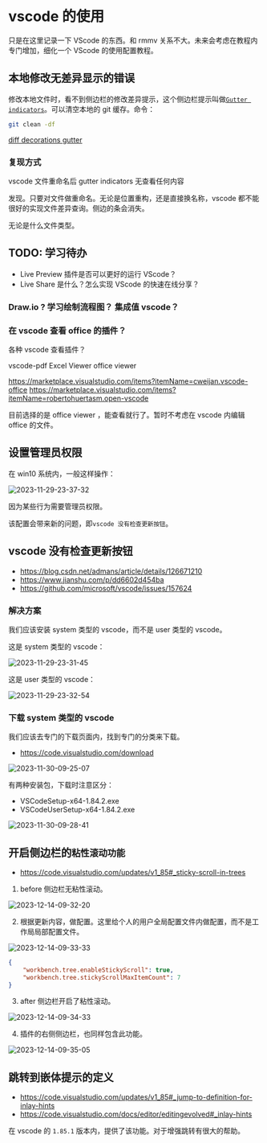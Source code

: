 # vscode 的使用

只是在这里记录一下 VScode 的东西。和 rmmv 关系不大。未来会考虑在教程内专门增加，细化一个 VScode 的使用配置教程。

## 本地修改无差异显示的错误

修改本地文件时，看不到侧边栏的修改差异提示，这个侧边栏提示叫做[`Gutter indicators`](https://code.visualstudio.com/docs/sourcecontrol/overview#_gutter-indicators)。可以清空本地的 git 缓存。命令：

```bash
git clean -df
```

[diff decorations gutter](https://hjk.life/posts/vscode-git-gutter/)

### 复现方式

vscode 文件重命名后 gutter indicators 无查看任何内容

发现。只要对文件做重命名。无论是位置重构，还是直接换名称，vscode 都不能很好的实现文件差异查询。侧边的条会消失。

无论是什么文件类型。

## TODO: 学习待办

- Live Preview 插件是否可以更好的运行 VScode？
- Live Share 是什么？怎么实现 VScode 的快速在线分享？

### Draw.io ? 学习绘制流程图？ 集成值 vscode？

### 在 vscode 查看 office 的插件？

各种 vscode 查看插件？

vscode-pdf
Excel Viewer
office viewer

https://marketplace.visualstudio.com/items?itemName=cweijan.vscode-office
https://marketplace.visualstudio.com/items?itemName=robertohuertasm.open-vscode

目前选择的是 office viewer ，能查看就行了。暂时不考虑在 vscode 内编辑 office 的文件。

## 设置管理员权限

在 win10 系统内，一般这样操作：

![2023-11-29-23-37-32](https://cdn.jsdelivr.net/gh/RuanZhongNan/img-store/img/2023-11-29-23-37-32.png)

因为某些行为需要管理员权限。

该配置会带来新的问题，即`vscode 没有检查更新按钮`。

## vscode 没有检查更新按钮

- https://blog.csdn.net/admans/article/details/126671210
- https://www.jianshu.com/p/dd6602d454ba
- https://github.com/microsoft/vscode/issues/157624

### 解决方案

我们应该安装 system 类型的 vscode，而不是 user 类型的 vscode。

这是 system 类型的 vscode：

![2023-11-29-23-31-45](https://cdn.jsdelivr.net/gh/RuanZhongNan/img-store/img/2023-11-29-23-31-45.png)

这是 user 类型的 vscode：

![2023-11-29-23-32-54](https://cdn.jsdelivr.net/gh/RuanZhongNan/img-store/img/2023-11-29-23-32-54.png)

### 下载 system 类型的 vscode

我们应该去专门的下载页面内，找到专门的分类来下载。

- https://code.visualstudio.com/download

![2023-11-30-09-25-07](https://cdn.jsdelivr.net/gh/RuanZhongNan/img-store/img/2023-11-30-09-25-07.png)

有两种安装包，下载时注意区分：

- VSCodeSetup-x64-1.84.2.exe
- VSCodeUserSetup-x64-1.84.2.exe

![2023-11-30-09-28-41](https://cdn.jsdelivr.net/gh/RuanZhongNan/img-store/img/2023-11-30-09-28-41.png)

## 开启侧边栏的`粘性滚动功能`

- https://code.visualstudio.com/updates/v1_85#_sticky-scroll-in-trees

1. before 侧边栏无粘性滚动。

![2023-12-14-09-32-20](https://cdn.jsdelivr.net/gh/RuanZhongNan/img-store/img/2023-12-14-09-32-20.png)

2. 根据更新内容，做配置。这里给个人的用户全局配置文件内做配置，而不是工作局局部配置文件。

![2023-12-14-09-33-33](https://cdn.jsdelivr.net/gh/RuanZhongNan/img-store/img/2023-12-14-09-33-33.png)

```json
{
	"workbench.tree.enableStickyScroll": true,
	"workbench.tree.stickyScrollMaxItemCount": 7
}
```

3. after 侧边栏开启了粘性滚动。

![2023-12-14-09-34-33](https://cdn.jsdelivr.net/gh/RuanZhongNan/img-store/img/2023-12-14-09-34-33.png)

4. 插件的右侧侧边栏，也同样包含此功能。

![2023-12-14-09-35-05](https://cdn.jsdelivr.net/gh/RuanZhongNan/img-store/img/2023-12-14-09-35-05.png)

## 跳转到嵌体提示的定义

- https://code.visualstudio.com/updates/v1_85#_jump-to-definition-for-inlay-hints
- https://code.visualstudio.com/docs/editor/editingevolved#_inlay-hints

在 vscode 的 `1.85.1` 版本内，提供了该功能。对于增强跳转有很大的帮助。
